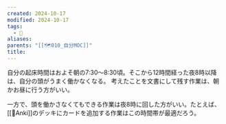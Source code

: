 ```yaml
---
created: 2024-10-17
modified: 2024-10-17
tags:
  - 🧭
aliases: 
parents: "[[🗺️010_自分MOC]]"
title: 
---
```

自分の起床時間はおよそ朝の7:30〜8:30頃。そこから12時間経った夜8時以降は、自分の頭がうまく働かなくなる。
考えたことを文書にして残す作業は、朝かお昼に行う方がいい。

一方で、頭を働かさなくてもできる作業は夜8時に回した方がいい。たとえば、[[🧰Anki]]のデッキにカードを追加する作業はこの時間帯が最適だろう。